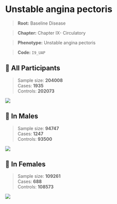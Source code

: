 # Unstable angina pectoris

> **Root:** Baseline Disease  

> **Chapter:** Chapter IX- Circulatory  

> **Phenotype:** Unstable angina pectoris  

> **Code:** `I9_UAP`

## 🧪 All Participants  
> Sample size: **204008**  
> Cases: **1935**  
> Controls: **202073**
<img src="/Disease/Figures/ALL/Incidence/I9_UAP.png"/>
<CsvTable src="/public/Disease/Data/ALL/Incidence/COX_I9_UAP.csv" label="🔍 View full results" />

## 👨 In Males  
> Sample size: **94747**  
> Cases: **1247**  
> Controls: **93500**
<img src="/Disease/Figures/Male/Incidence/I9_UAP.png"/>
<CsvTable src="/public/Disease/Data/Male/Incidence/COX_I9_UAP.csv" label="🔍 View full results" />

## 👩 In Females  
> Sample size: **109261**  
> Cases: **688**  
> Controls: **108573**
<img src="/Disease/Figures/Female/Incidence/I9_UAP.png"/>
<CsvTable src="/public/Disease/Data/Female/Incidence/COX_I9_UAP.csv" label="🔍 View full results" />
